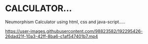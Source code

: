 # CALCULATOR...
Neumorphism Calculator using html, css and java-script.....

https://user-images.githubusercontent.com/98823582/192295426-26dad21f-10a3-42ff-8ba6-c1af547401b7.mp4
